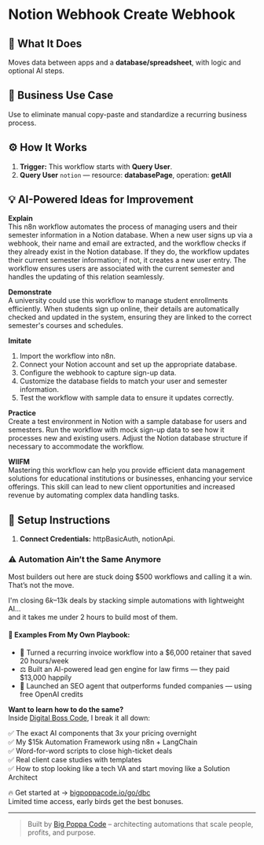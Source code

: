 # Notion Webhook Create Webhook
  ## 🚀 What It Does
  Moves data between apps and a **database/spreadsheet**, with logic and optional AI steps.
  
  ## 💼 Business Use Case
  Use to eliminate manual copy-paste and standardize a recurring business process.
  
  ## ⚙️ How It Works
  1. **Trigger:** This workflow starts with **Query User**.
  2. **Query User** `notion` — resource: **databasePage**, operation: **getAll**
  
  ## 💡 AI-Powered Ideas for Improvement
  **Explain**  
This n8n workflow automates the process of managing users and their semester information in a Notion database. When a new user signs up via a webhook, their name and email are extracted, and the workflow checks if they already exist in the Notion database. If they do, the workflow updates their current semester information; if not, it creates a new user entry. The workflow ensures users are associated with the current semester and handles the updating of this relation seamlessly.

**Demonstrate**  
A university could use this workflow to manage student enrollments efficiently. When students sign up online, their details are automatically checked and updated in the system, ensuring they are linked to the correct semester's courses and schedules.

**Imitate**  
1. Import the workflow into n8n.
2. Connect your Notion account and set up the appropriate database.
3. Configure the webhook to capture sign-up data.
4. Customize the database fields to match your user and semester information.
5. Test the workflow with sample data to ensure it updates correctly.

**Practice**  
Create a test environment in Notion with a sample database for users and semesters. Run the workflow with mock sign-up data to see how it processes new and existing users. Adjust the Notion database structure if necessary to accommodate the workflow.

**WIIFM**  
Mastering this workflow can help you provide efficient data management solutions for educational institutions or businesses, enhancing your service offerings. This skill can lead to new client opportunities and increased revenue by automating complex data handling tasks.
  
  ## 🔧 Setup Instructions
  1. **Connect Credentials:** httpBasicAuth, notionApi.
  
### ⚠️ Automation Ain’t the Same Anymore

Most builders out here are stuck doing $500 workflows and calling it a win.  
That’s not the move.  

I'm closing $6k–$13k deals by stacking simple automations with lightweight AI...  
and it takes me under 2 hours to build most of them.

#### 🧠 Examples From My Own Playbook:
- 🔁 Turned a recurring invoice workflow into a $6,000 retainer that saved 20 hours/week  
- ⚖️ Built an AI-powered lead gen engine for law firms — they paid $13,000 happily  
- 🚀 Launched an SEO agent that outperforms funded companies — using free OpenAI credits  

**Want to learn how to do the same?**  
Inside [Digital Boss Code](https://bigpoppacode.io/go/dbc), I break it all down:

✅ The exact AI components that 3x your pricing overnight  
✅ My $15k Automation Framework using n8n + LangChain  
✅ Word-for-word scripts to close high-ticket deals  
✅ Real client case studies with templates  
✅ How to stop looking like a tech VA and start moving like a Solution Architect  

🔥 Get started at → [bigpoppacode.io/go/dbc](https://bigpoppacode.io/go/dbc)  
Limited time access, early birds get the best bonuses.

---
> Built by [Big Poppa Code](https://bigpoppacode.io) – architecting automations that scale people, profits, and purpose.
  